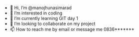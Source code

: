- 👋 Hi, I’m @manojhunasimarad
- 👀 I’m interested in coding
- 🌱 I’m currently learning GIT day 1
- 💞️ I’m looking to collaborate on my project
- 📫 How to reach me by email or message me 0836*******

<!---
manojhunasimarad/manojhunasimarad is a ✨ special ✨ repository because its `README.md` (this file) appears on your GitHub profile.
You can click the Preview link to take a look at your changes.
--->
